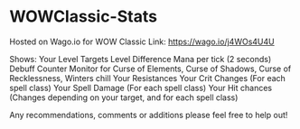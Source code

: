 # WOWClassic-Stats
Hosted on Wago.io for WOW Classic
Link: https://wago.io/j4WOs4U4U

Shows:
Your Level
Targets Level
Difference
Mana per tick (2 seconds)
Debuff Counter
Monitor for Curse of Elements, Curse of Shadows, Curse of Recklessness, Winters chill
Your Resistances
Your Crit Changes (For each spell class)
Your Spell Damage (For each spell class)
Your Hit chances (Changes depending on your target, and for each spell class)

Any recommendations, comments or additions please feel free to help out!
